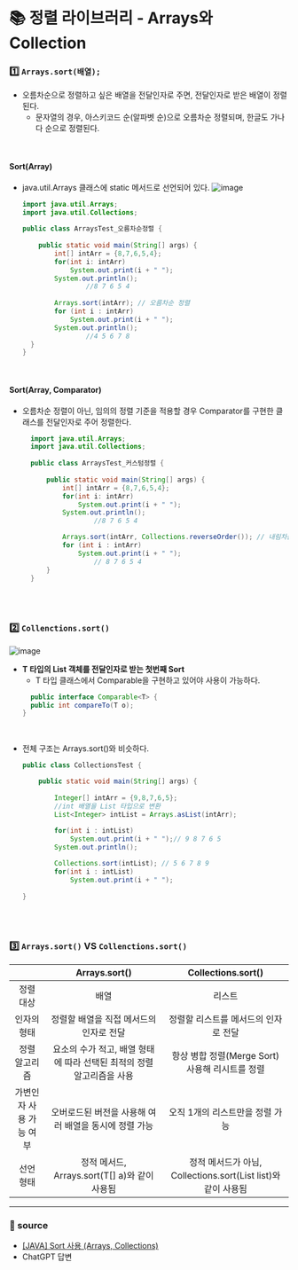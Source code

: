 # 📚 정렬 라이브러리 - Arrays와 Collection
### 1️⃣ ```Arrays.sort(배열);```
- 오름차순으로 정렬하고 싶은 배열을 전달인자로 주면, 전달인자로 받은 배열이 정렬된다.
    - 문자열의 경우, 아스키코드 순(알파벳 순)으로 오름차순 정렬되며, 한글도 가나다 순으로 정렬된다.

<br>

#### Sort(Array)
- java.util.Arrays 클래스에 static 메서드로 선언되어 있다.
  ![image](https://github.com/hayannn/2L24-Algo-Study/assets/102213509/cb80e30d-1c72-4c02-8cbf-3a1ec672976c)

  ```java
  import java.util.Arrays;
  import java.util.Collections;
    
  public class ArraysTest_오름차순정렬 {
    
      public static void main(String[] args) {
          int[] intArr = {8,7,6,5,4};
          for(int i: intArr) 
              System.out.print(i + " ");
          System.out.println();
                  //8 7 6 5 4
    
          Arrays.sort(intArr); // 오름차순 정렬
          for (int i : intArr) 
              System.out.print(i + " ");
          System.out.println();
                  //4 5 6 7 8
    }
  }
  ```

<br>

#### Sort(Array, Comparator)
- 오름차순 정렬이 아닌, 임의의 정렬 기준을 적용할 경우 Comparator를 구현한 클래스를 전달인자로 주어 정렬한다.
  ```java
    import java.util.Arrays;
    import java.util.Collections;
    
    public class ArraysTest_커스텀정렬 {
    
        public static void main(String[] args) {
            int[] intArr = {8,7,6,5,4};
            for(int i: intArr) 
                System.out.print(i + " ");
            System.out.println();
                    //8 7 6 5 4

            Arrays.sort(intArr, Collections.reverseOrder()); // 내림차순 정렬
            for (int i : intArr) 
                System.out.print(i + " ");
                    // 8 7 6 5 4
        }
    }
  ```

<br>
<br>

### 2️⃣ ```Collenctions.sort()```
![image](https://github.com/hayannn/2L24-Algo-Study/assets/102213509/debbe571-0ed9-4fc9-855d-80a90732e5df)
- **T 타입의 List 객체를 전달인자로 받는 첫번째 Sort**
    - T 타입 클래스에서 Comparable을 구현하고 있어야 사용이 가능하다.
  ```java
    public interface Comparable<T> {
    public int compareTo(T o);
  }
  ```

<br>

- 전체 구조는 Arrays.sort()와 비슷하다.
    ```java
    public class CollectionsTest {
    
        public static void main(String[] args) {
            
            Integer[] intArr = {9,8,7,6,5};
            //int 배열을 List 타입으로 변환
            List<Integer> intList = Arrays.asList(intArr);
            
            for(int i : intList) 
                System.out.print(i + " ");// 9 8 7 6 5
            System.out.println();
    
            Collections.sort(intList); // 5 6 7 8 9
            for(int i : intList) 
                System.out.print(i + " ");
            
    }
    ```

<br>
<br>

### 3️⃣ ```Arrays.sort()``` VS ```Collenctions.sort()```

|               |              Arrays.sort()               |                 Collections.sort()                 |
|:-------------:|:----------------------------------------:|:--------------------------------------------------:|
|     정렬 대상     |                    배열                    |                        리스트                         |
|    인자의 형태     |          정렬할 배열을 직접 메서드의 인자로 전달          |                정렬할 리스트를 메서드의 인자로 전달                |
|    정렬 알고리즘    | 요소의 수가 적고, 배열 형태에 따라 선택된 최적의 정렬 알고리즘을 사용 |          항상 병합 정렬(Merge Sort) 사용해 리시트를 정렬          |
| 가변인자 사용 가능 여부 |      오버로드된 버전을 사용해 여러 배열을 동시에 정렬 가능      |                 오직 1개의 리스트만을 정렬 가능                 |
|     선언 형태     |    정적 메서드, Arrays.sort(T[] a)와 같이 사용됨    | 정적 메서드가 아님, Collections.sort(List<T> list)와 같이 사용됨 |

---

### 🔗 source
- [[JAVA] Sort 사용 (Arrays, Collections)](https://80000coding.oopy.io/21cb57a3-681b-404d-a4ac-8ab0e7289bc0)<br>
- ChatGPT 답변